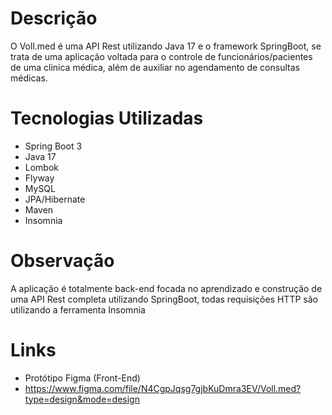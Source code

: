 # Descrição
O Voll.med é uma API Rest utilizando Java 17 e o framework SpringBoot, se trata de uma aplicação voltada para o controle de funcionários/pacientes de uma clinica médica, além de auxiliar no agendamento de consultas médicas.

# Tecnologias Utilizadas

- Spring Boot 3
- Java 17
- Lombok
- Flyway
- MySQL
- JPA/Hibernate
- Maven
- Insomnia

# Observação
A aplicação é totalmente back-end focada no aprendizado e construção de uma API Rest completa utilizando SpringBoot, todas requisições HTTP são utilizando a ferramenta Insomnia 

# Links

 - Protótipo Figma (Front-End)
 - https://www.figma.com/file/N4CgpJqsg7gjbKuDmra3EV/Voll.med?type=design&mode=design
 
